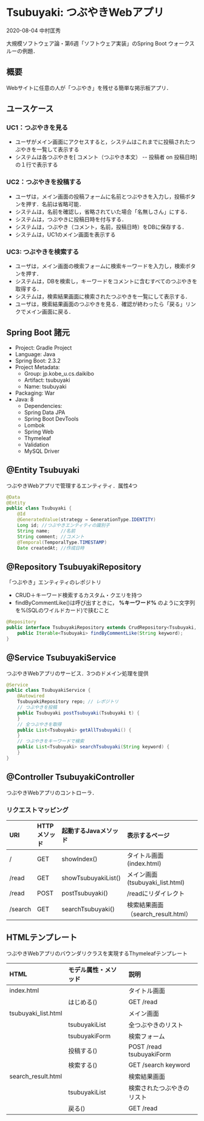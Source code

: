 # Tsubuyaki: つぶやきWebアプリ

2020-08-04 中村匡秀

大規模ソフトウェア論・第6週「ソフトウェア実装」のSpring Boot ウォークスルーの例題．

## 概要
Webサイトに任意の人が「つぶやき」を残せる簡単な掲示板アプリ．

## ユースケース

### UC1：つぶやきを見る
- ユーザがメイン画面にアクセスすると，システムはこれまでに投稿されたつぶやきを一覧して表示する
- システムは各つぶやきを[ コメント（つぶやき本文） -- 投稿者 on 投稿日時] の１行で表示する

### UC2：つぶやきを投稿する
- ユーザは，メイン画面の投稿フォームに名前とつぶやきを入力し，投稿ボタンを押す．名前は省略可能．
- システムは，名前を確認し，省略されていた場合「名無しさん」にする．
- システムは，つぶやきに投稿日時を付与する．
- システムは，つぶやき（コメント，名前，投稿日時）をDBに保存する．
- システムは，UC1のメイン画面を表示する

### UC3: つぶやきを検索する
- ユーザは，メイン画面の検索フォームに検索キーワードを入力し，検索ボタンを押す．
- システムは，DBを検索し，キーワードをコメントに含むすべてのつぶやきを取得する．
- システムは，検索結果画面に検索されたつぶやきを一覧にして表示する．
- ユーザは，検索結果画面のつぶやきを見る．確認が終わったら「戻る」リンクでメイン画面に戻る．

## Spring Boot 諸元
- Project: Gradle Project
- Language: Java
- Spring Boot: 2.3.2
- Project Metadata:
    - Group: jp.kobe_u.cs.daikibo
    - Artifact: tsubuyaki
    - Name: tsubuyaki
- Packaging: War
- Java: 8
    - Dependencies:
    - Spring Data JPA
    - Spring Boot DevTools
    - Lombok
    - Spring Web
    - Thymeleaf
    - Validation
    - MySQL Driver

## @Entity Tsubuyaki

つぶやきWebアプリで管理するエンティティ．属性4つ
```Java
@Data
@Entity
public class Tsubuyaki {
    @Id
    @GeneratedValue(strategy = GenerationType.IDENTITY)
    Long id; //つぶやきエンティティの識別子
    String name;    //名前
    String comment; //コメント
    @Temporal(TemporalType.TIMESTAMP)
    Date createdAt; //作成日時
```

## @Repository TsubuyakiRepository

「つぶやき」エンティティのレポジトリ
- CRUD＋キーワード検索するカスタム・クエリを持つ
- findByCommentLike()は呼び出すときに， __%キーワード%__  のように文字列を%(SQLのワイルドカード)で挟むこと
```Java
@Repository
public interface TsubuyakiRepository extends CrudRepository<Tsubuyaki, Long>{
    public Iterable<Tsubuyaki> findByCommentLike(String keyword);
}
```

## @Service TsubuyakiService

つぶやきWebアプリのサービス．3つのドメイン処理を提供

```Java
@Service
public class TsubuyakiService {
    @Autowired
    TsubuyakiRepository repo; // レポジトリ
    // つぶやきを投稿
    public Tsubuyaki postTsubuyaki(Tsubuyaki t) {
    }
    // 全つぶやきを取得
    public List<Tsubuyaki> getAllTsubuyaki() {
    }
    // つぶやきをキーワードで検索
    public List<Tsubuyaki> searchTsubuyaki(String keyword) {
    }
}
```

## @Controller TsubuyakiController

つぶやきWebアプリのコントローラ．

### リクエストマッピング

|URI|HTTPメソッド|起動するJavaメソッド|表示するページ|
|:--|:--|:--|:--|
|/|GET|showIndex()|タイトル画面 (index.html)|
|/read|GET|showTsubuyakiList()|メイン画面 (tsubuyaki_list.html)|
|/read|POST|postTsubuyaki()|/readにリダイレクト|
|/search|GET|searchTsubuyaki()|検索結果画面（search_result.html）|

## HTMLテンプレート

つぶやきWebアプリのバウンダリクラスを実現するThymeleafテンプレート

|HTML|モデル属性・メソッド|説明|
|:---|:--------|:---|
|index.html||タイトル画面|
||はじめる()|GET /read|
|tsubuyaki_list.html||メイン画面|
||tsubuyakiList|全つぶやきのリスト|
||tsubuyakiForm|検索フォーム|
||投稿する()|POST /read tsubuyakiForm|
||検索する()|GET /search keyword|
|search_result.html||検索結果画面|
||tsubuyakiList|検索されたつぶやきのリスト|
||戻る()|GET /read|


